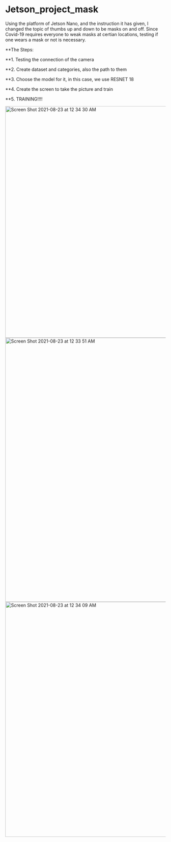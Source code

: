 # Jetson_project_mask

Using the platform of Jetson Nano, and the instruction it has given, I changed the topic of thumbs up and down to be masks on and off.
Since Covid-19 requires everyone to weak masks at certian locations, testing if one wears a mask or not is necessary. 

**The Steps:

**1. Testing the connection of the camera

**2. Create dataset and categories, also the path to them

**3. Choose the model for it, in this case, we use RESNET 18

**4. Create the screen to take the picture and train

**5. TRAINING!!!!

<img width="727" alt="Screen Shot 2021-08-23 at 12 34 30 AM" src="https://user-images.githubusercontent.com/77033577/130408514-0d85e680-e19f-4e3e-a702-2bace95fc7fe.png">

<img width="829" alt="Screen Shot 2021-08-23 at 12 33 51 AM" src="https://user-images.githubusercontent.com/77033577/130408564-2e7b372b-a75c-49ab-9873-326e4e5d6979.png">

<img width="738" alt="Screen Shot 2021-08-23 at 12 34 09 AM" src="https://user-images.githubusercontent.com/77033577/130408580-43e46c57-32dc-4ccb-b052-e4647b4e7eb5.png">

